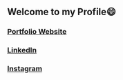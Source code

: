 ## Welcome to my Profile😄

### [Portfolio Website](http://harshsoni.me/Portfolio2022)

### [LinkedIn](https://www.linkedin.com/in/hashprog)

### [Instagram](https://instagram.com/hash.prog/)
